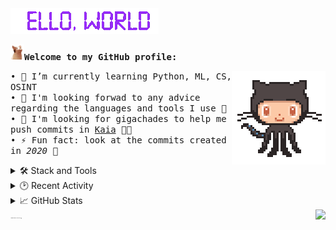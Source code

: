 <img src="res/README/helloworld.gif" height="41" width="237">  

<img src="res/README/popcat.gif" height="25" width="22"><span style="font-family: monospace; font-weight: bold;">Welcome to my GitHub profile:</span>

<img align="right" src="res/README/octocat-anime.gif" width="150">

<span style="font-family: monospace;">• 🌱 I’m currently learning Python, ML, CS, OSINT</span>
<br>
<span style="font-family: monospace;">• 💬 I'm looking forwad to any advice regarding the languages and tools I use 💜</span>
<br> 
<span style="font-family: monospace;">• 💞️ I'm looking for gigachades to help me push commits in [Kaia](https://github.com/okulovsky/kaia) 🍆💦</span>
<br>
<span style="font-family: monospace;">• ⚡ Fun fact: look at the commits created in *2020* 👀</span>
<br>

<details>
  <summary>🛠️ Stack and Tools</summary>

  | ***Main stack:***<br><br>![C#](https://img.shields.io/badge/C%23-%23239120.svg?logo=c-sharp&logoColor=white)![.Net](https://img.shields.io/badge/.NET-512BD4?logo=dotnet&logoColor=white)![ASP.NET Core](https://img.shields.io/badge/ASP.NET%20Core-5C2D91?style=flat&logo=.net&logoColor=white)![Docker](https://img.shields.io/badge/docker-%230db7ed.svg?style=flat&logo=docker&logoColor=white)![MicrosoftSQLServer](https://img.shields.io/badge/Microsoft%20SQL%20Sever-CC2927?logo=microsoft%20sql%20server&logoColor=white)![Postgres](https://img.shields.io/badge/Postgres-%23316192.svg?logo=postgresql&logoColor=white)![Azure DevOps](https://img.shields.io/badge/Azure_DevOps-0078D7?logo=azure-devops&logoColor=white)![Apache Kafka](https://img.shields.io/badge/Apache%20Kafka-000?style=flat&logo=apachekafka)![Swagger](https://img.shields.io/badge/-Swagger-%23Clojure?logo=swagger&logoColor=white)![Grafana](https://img.shields.io/badge/Grafana-F2F4F9?logo=grafana&logoColor=orange&labelColor=F2F4F9)![Prometheus](https://img.shields.io/badge/Prometheus-000000?logo=prometheus&labelColor=000000)![ElasticSearch](https://img.shields.io/badge/-ElasticSearch-005571?style=flat&logo=elasticsearch)![SonarQube](https://img.shields.io/badge/SonarQube-black?style=flat&logo=sonarqube&logoColor=4E9BCD)![Git](https://img.shields.io/badge/git-%23F05033.svg?logo=git&logoColor=white)![GitHub](https://img.shields.io/badge/GitHub-%23121011.svg?logo=github&logoColor=white) | *I also have a little experience with:*<br><br>![Selenium](https://img.shields.io/badge/-Selenium-%43B02A?logo=selenium&logoColor=white)![Postman](https://img.shields.io/badge/Postman-FF6C37?logo=postman&logoColor=white)![Azure Functions](https://img.shields.io/badge/Azure_Functions-0062AD?logo=azure-functions&logoColor=white)![AWS](https://img.shields.io/badge/AWS-%23FF9900.svg?style=flat&logo=amazon-aws&logoColor=white)![GitHub Actions](https://img.shields.io/badge/GitHub_Actions-%232671E5.svg?logo=githubactions&logoColor=white)![Bootstrap](https://img.shields.io/badge/Bootstrap-%23563D7C.svg?logo=bootstrap&logoColor=white)![HTML5](https://img.shields.io/badge/HTML5-%23E34F26.svg?logo=html5&logoColor=white)![JavaScript](https://img.shields.io/badge/JavaScript-%23323330.svg?logo=javascript&logoColor=%23F7DF1E)![NodeJS](https://img.shields.io/badge/node.js-6DA55F?style=flat&logo=node.js&logoColor=white)![React](https://img.shields.io/badge/react-%2320232a.svg?style=flat&logo=react&logoColor=%2361DAFB)![Linux](https://img.shields.io/badge/Linux-FCC624?style=flat&logo=linux&logoColor=black) |
  | ------------- | ------------- |

</details>

<details>
  <summary>🕑 Recent Activity</summary>

  <br>

![GitHub activity graph](https://github-readme-activity-graph.vercel.app/graph?username=4n07h3r-0n3-3n61n33r&hide_title=true&hide_border=true&area=true&bg_color=0e0707&color=e3dede&line=8e2de5)

<!--START_SECTION:activity-->
1. 🗣 Commented on [#2](https://github.com/beezeetee/TDPDNE/pull/2#issuecomment-3460215909) in [beezeetee/TDPDNE](https://github.com/beezeetee/TDPDNE)
2. 🗣 Commented on [#2](https://github.com/beezeetee/TDPDNE/pull/2#issuecomment-3450353884) in [beezeetee/TDPDNE](https://github.com/beezeetee/TDPDNE)
3. 💪 Opened PR [#2](undefined) in [beezeetee/TDPDNE](https://github.com/beezeetee/TDPDNE)
4. 💪 Opened PR [#42](undefined) in [b4d-c0mp4ny/tdpdne-telegram-bot](https://github.com/b4d-c0mp4ny/tdpdne-telegram-bot)
5. ❌ Assigned PR [#41](undefined) in [b4d-c0mp4ny/tdpdne-telegram-bot](https://github.com/b4d-c0mp4ny/tdpdne-telegram-bot)
<!--END_SECTION:activity-->

</details>

<details>
  <summary>📈 GitHub Stats</summary>

  <br>

  | <a><img align="center" src="https://github-readme-stats.vercel.app/api?username=4n07h3r-0n3-3n61n33r&count_private=true&show_icons=true&hide_title=true&bg_color=15,0e0707,8e2de5&border_color=0e0707&title_color=fdf1da&icon_color=8e2de5&text_color=fdf1da" /></a> | <a><img align="center" src="https://github-readme-stats.vercel.app/api/top-langs/?username=4n07h3r-0n3-3n61n33r&layout=compact&bg_color=15,8e2de5,0e0707&border_color=0e0707&title_color=fdf1da&text_color=fdf1da" /></a> |
| ------------- | ------------- |

</details>
<span style="font-size: 1px;">• 🛡 protected by the S1N6U14R17Y 🦾🤖</span>
<img align="right" src="https://komarev.com/ghpvc/?username=4n07h3r-0n3-3n61n33r&color=8e2de5">



